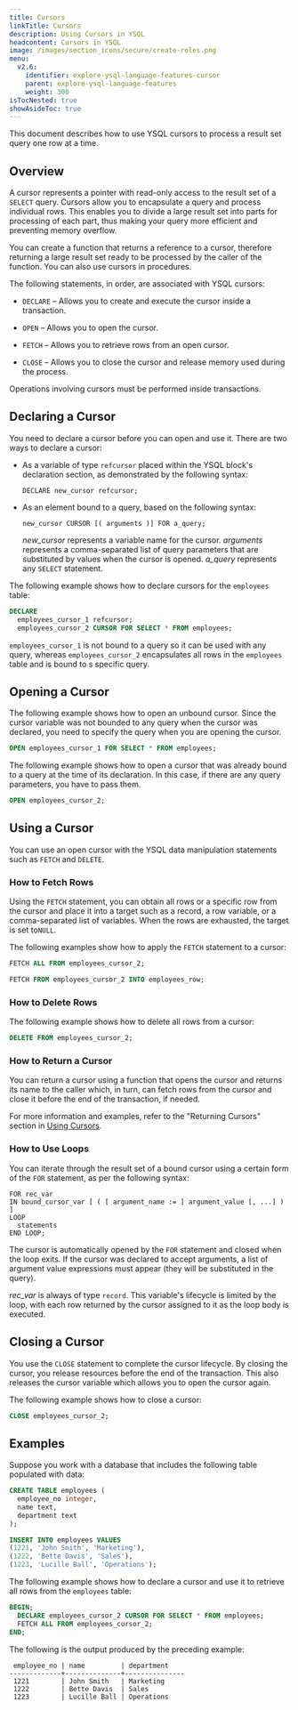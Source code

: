 ```yaml
---
title: Cursors
linkTitle: Cursors
description: Using Cursors in YSQL
headcontent: Cursors in YSQL
image: /images/section_icons/secure/create-roles.png
menu:
  v2.6:
    identifier: explore-ysql-language-features-cursor
    parent: explore-ysql-language-features
    weight: 300
isTocNested: true
showAsideToc: true
---
```


This document describes how to use YSQL cursors to process a result set query one row at a time.

## Overview

A cursor represents a pointer with read-only access to the result set of a `SELECT` query. Cursors allow you to encapsulate a query and process individual rows. This enables you to divide a large result set into parts for processing of each part, thus making your query more efficient and preventing memory overflow.

You can create a function that returns a reference to a cursor, therefore returning a large result set ready to be processed by the caller of the function. You can also use cursors in procedures.

The following statements, in order, are associated with YSQL cursors:

- `DECLARE` – Allows you to create and execute the cursor inside a transaction.

- `OPEN` – Allows you to open the cursor.

- `FETCH` – Allows you to retrieve rows from an open cursor.

- `CLOSE` – Allows you to close the cursor and release memory used during the process.

  <!--

  `MOVE` – Allows you to move the current position of the cursor.

  `CLOSE` – Allows you to close the cursor and release memory used during the process.

  -->

Operations involving cursors must be performed inside transactions.

## Declaring a Cursor

You need to declare a cursor  before you can open and use it. There are two ways to declare a cursor:

- As a variable of type `refcursor` placed within the YSQL block's declaration section, as demonstrated by the following syntax:

  ```
  DECLARE new_cursor refcursor;
  ```
  
- As an element bound to a query, based on the following syntax:

  ```
  new_cursor CURSOR [( arguments )] FOR a_query;
  ```

  *new_cursor* represents a variable name for the cursor. *arguments* represents a comma-separated list of query parameters that are substituted by values when the cursor is opened. *a_query* represents any `SELECT` statement.
  
  <!--
  
  ```sql
  new_cursor [ [ NO ] SCROLL ] CURSOR [( arguments )] FOR a_query;
  ```
  
  *new_cursor* represents a variable name for the cursor. By using an optional setting of `SCROLL` or `NO SCROLL`, you can define whether or not the cursor can be scrolled backward. *arguments* represents a  comma-separated list of query parameters that are substituted by values when the cursor is opened. *a_query* can be any `SELECT` statement.
  
  -->

The following example shows how to declare cursors for the `employees` table:

```sql
DECLARE 
  employees_cursor_1 refcursor;
  employees_cursor_2 CURSOR FOR SELECT * FROM employees;
```

`employees_cursor_1` is not bound to a query so it can be used with any query, whereas `employees_cursor_2` encapsulates all rows in the `employees` table and is bound to s specific query.

## Opening a Cursor

The following example shows how to open an unbound cursor. Since the cursor variable was not bounded to any query when the cursor was declared, you need to specify the query when you are opening the cursor.

```sql
OPEN employees_cursor_1 FOR SELECT * FROM employees;
```

The following example shows how to open a cursor that was already bound to a query at the time of its declaration. In this case, if there are any query parameters, you have to pass them.

```sql
OPEN employees_cursor_2;
```

## Using a Cursor

You can use an open cursor with the YSQL data manipulation statements such as `FETCH` and `DELETE`.

### How to Fetch Rows

Using the `FETCH` statement, you can obtain all rows or a specific row from the cursor and place it into a target such as a record, a row variable, or a comma-separated list of variables. When the rows are exhausted, the target is set to`NULL`.

The following examples show how to apply the `FETCH` statement to a cursor:

```sql
FETCH ALL FROM employees_cursor_2;
```

```sql
FETCH FROM employees_cursor_2 INTO employees_row;
```

<!--

### How to Fetch Rows

Using the `FETCH` statement, you can obtain the next row from the cursor and place it into a target such as a record, a row variable, or a comma-separated list of variables. When the rows are exhausted, the target is set to`NULL`.

The next row is fetched by default. Using YSQL, you can specify one of the following fetch directions to override `NEXT`:

- `LAST`
- `PRIOR`
- `FIRST`
- `ABSOLUTE count`
- `RELATIVE count`
- `FORWARD` (for cursors declared with a `SCROLL` option)
- `BACKWARD` (for cursors declared with a `SCROLL` option)

The following examples show how to fetch a cursor:

```sql
FETCH ALL FROM employees_cursor_2;
```

```sql
FETCH employees_cursor_2 INTO employees_row;
```

```sql
FETCH LAST FROM employees_row INTO employee_no, name, department;
```
-->

<!--

### How to Move a Cursor

The `MOVE` statement allows you to shift the position of the cursor without retrieving any row. You can direct the shift by using the same values as you would use with the [`FETCH` statement](#how-to-fetch-a-row).

The following examples show how to move a cursor:

```sql
MOVE employees_cursor_2;
```

```sql
MOVE forward 3 FROM employees_cursor_1;
```

-->

<!--

### How to Delete and Update Rows

A table with a cursor positioned on it can be updated or deleted using the cursor as the row identifyer with a `DELETE WHERE CURRENT OF` or `UPDATE WHERE CURRENT OF` statement.

The following example shows how to update a row:

```sql
UPDATE employees SET department = section 
  WHERE CURRENT OF employees_cursor_1;
```

```sql
DELETE FROM employees_cursor_2;
```

-->

### How to Delete Rows

The following example shows how to delete all rows from a cursor:

```sql
DELETE FROM employees_cursor_2;
```

### How to Return a Cursor

You can return a cursor using a function that opens the cursor and returns its name to the caller which, in turn, can fetch rows from the cursor and close it before the end of the transaction, if needed.

For more information and examples, refer to the "Returning Cursors" section in [Using Cursors](https://www.postgresql.org/docs/11/plpgsql-cursors.html#PLPGSQL-CURSOR-USING). 

### How to Use Loops

You can iterate through the result set of a bound cursor using a certain form of the `FOR` statement, as per the following syntax:

```
FOR rec_var 
IN bound_cursor_var [ ( [ argument_name := ] argument_value [, ...] ) ] 
LOOP 
  statements
END LOOP;
```

The cursor is automatically opened by the `FOR` statement and closed when the loop exits. If the cursor was declared to accept arguments, a list of argument value expressions must appear (they will be substituted in the query).

*rec_var* is always of type `record`. This variable's lifecycle is limited by the loop, with each row returned by the cursor assigned to it as the loop body is executed.

## Closing a Cursor

You use the `CLOSE` statement to complete the cursor lifecycle. By closing the cursor, you release resources before the end of the transaction. This also releases the cursor variable which allows you to open the cursor again.

The following example shows how to close a cursor:

```sql
CLOSE employees_cursor_2;
```

## Examples

Suppose you work with a database that includes the following table populated with data:

```sql
CREATE TABLE employees (
  employee_no integer,
  name text,
  department text
);
```

```sql
INSERT INTO employees VALUES 
(1221, 'John Smith', 'Marketing'),
(1222, 'Bette Davis', 'Sales'),
(1223, 'Lucille Ball', 'Operations'); 
```

The following example shows how to declare a cursor and use it to retrieve all rows from the `employees` table:

```sql
BEGIN;
  DECLARE employees_cursor_2 CURSOR FOR SELECT * FROM employees;
  FETCH ALL FROM employees_cursor_2;
END;
```

The following is the output produced by the preceding example:

```output
 employee_no | name         | department 
-------------+--------------+---------------
 1221        | John Smith   | Marketing
 1222        | Bette Davis  | Sales
 1223        | Lucille Ball | Operations
```










